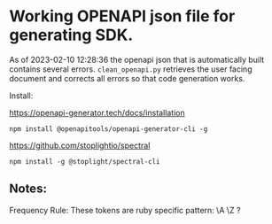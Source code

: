 Working OPENAPI json file for generating SDK.
============================================

As of 2023-02-10 12:28:36 the openapi json that is automatically built contains several errors.
`clean_openapi.py` retrieves the user facing document and corrects all errors so that code
generation works.



Install:

https://openapi-generator.tech/docs/installation

`npm install @openapitools/openapi-generator-cli -g`


https://github.com/stoplightio/spectral

`npm install -g @stoplight/spectral-cli`


Notes:
------

Frequency Rule: These tokens are ruby specific
pattern: \\A \\Z ? 

